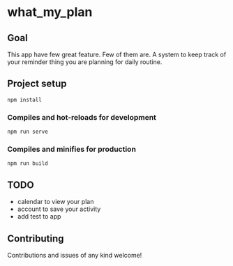 # what_my_plan

## Goal
This app have few great feature. Few of them are. A system to keep track of your reminder thing you are
planning for daily routine.

## Project setup
```
npm install
```

### Compiles and hot-reloads for development
```
npm run serve
```

### Compiles and minifies for production
```
npm run build
```

## TODO
- calendar to view your plan
- account to save your activity
- add test to app

## Contributing
Contributions and issues of any kind welcome!